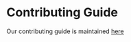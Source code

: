 # Contributing Guide

Our contributing guide is maintained [here](https://unity-sds.gitbook.io/docs/get-involved/contributing-guide)
